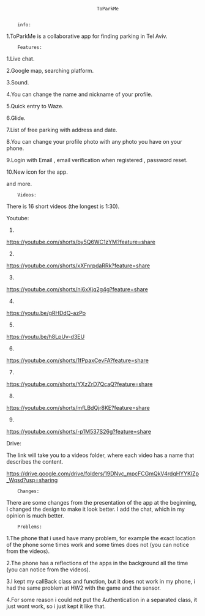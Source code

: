                                      ToParkMe
                              
                          
        info:

1.ToParkMe is a collaborative app for finding parking in Tel Aviv. 



        Features:

1.Live chat.

2.Google map, searching platform.

3.Sound.

4.You can change the name and nickname of your profile.

5.Quick entry to Waze.

6.Glide.

7.List of free parking with address and date.

8.You can change your profile photo with any photo you have on your phone.

9.Login with Email , email verification when registered , password reset.

10.New icon for the app.

and more.


        
        Videos:
        
 There is 16 short videos (the longest is 1:30).
 
 Youtube:
        
1.

https://youtube.com/shorts/by5Q6WC1zYM?feature=share

2.

https://youtube.com/shorts/xXFnrpdaRRk?feature=share

3.

https://youtube.com/shorts/ni6xXjq2g4g?feature=share

4.

https://youtu.be/gRHDdQ-azPo

5.

https://youtu.be/h8LpUv-d3EU

6.

https://youtube.com/shorts/1fPpaxCevFA?feature=share

7.

https://youtube.com/shorts/YXzZrD7QcaQ?feature=share

8.

https://youtube.com/shorts/mfLBdQjr8KE?feature=share

9.

https://youtube.com/shorts/-p1M537S26g?feature=share


Drive:
        
The link will take you to a videos folder, where each video has a name that describes the content.

https://drive.google.com/drive/folders/19DNvc_mpcFCGmQkV4rdqHYYKlZp_Wqsd?usp=sharing



        Changes:
        
There are some changes from the presentation of the app at the beginning, I changed the design to make it look better.
I add the chat, which in my opinion is much better.

        Problems:
        
1.The phone that i used have many problem, for example the exact location of the phone some times work and some times does not 
(you can notice from the videos).

2.The phone has a reflections of the apps in the background all the time (you can notice from the videos).

3.I kept my callBack class and function, but it does not work in my phone, i had the same problem at HW2 with the game and the sensor.

4.For some reason i could not put the Authentication in a separated class, it just wont work, so i just kept it like that.




        


